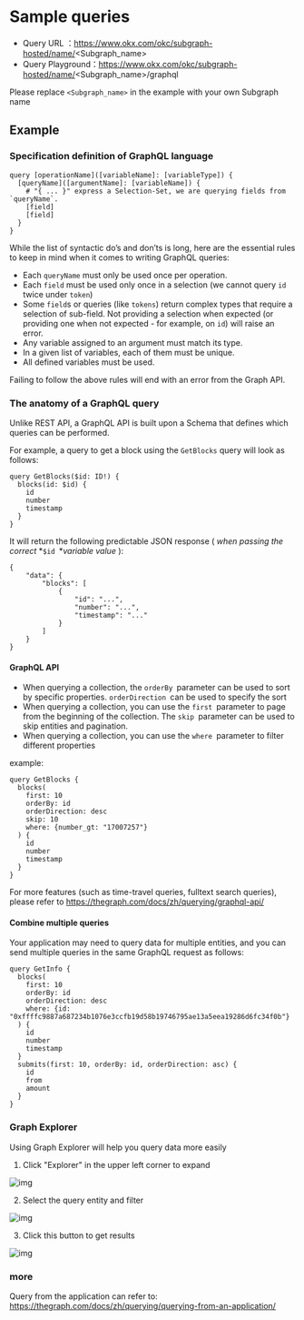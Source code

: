 # Sample queries

- Query URL ：https://www.okx.com/okc/subgraph-hosted/name/<Subgraph_name>
- Query Playground：https://www.okx.com/okc/subgraph-hosted/name/<Subgraph_name>/graphql

Please replace `<Subgraph_name>` in the example with your own Subgraph name

## Example

### Specification definition of GraphQL language

```Shell
query [operationName]([variableName]: [variableType]) {
  [queryName]([argumentName]: [variableName]) {
    # "{ ... }" express a Selection-Set, we are querying fields from `queryName`.
    [field]
    [field]
  }
}
```

While the list of syntactic do’s and don’ts is long, here are the essential rules to keep in mind when it comes to writing GraphQL queries:

- Each `queryName` must only be used once per operation.
- Each `field` must be used only once in a selection (we cannot query `id` twice under `token`)
- Some `field`s or queries (like `tokens`) return complex types that require a selection of sub-field. Not providing a selection when expected (or providing one when not expected - for example, on `id`) will raise an error. 
- Any variable assigned to an argument must match its type.
- In a given list of variables, each of them must be unique.
- All defined variables must be used.

Failing to follow the above rules will end with an error from the Graph API.

### The anatomy of a GraphQL query

Unlike REST API, a GraphQL API is built upon a Schema that defines which queries can be performed.

For example, a query to get a block using the `GetBlocks` query will look as follows:

```Shell
query GetBlocks($id: ID!) {
  blocks(id: $id) {
    id
    number
    timestamp
  }
}
```

It will return the following predictable JSON response ( *when passing the correct* *`$id `**variable value* ):

```Shell
{
    "data": {
        "blocks": [
            {
                "id": "...",
                "number": "...",
                "timestamp": "..."
            }
        ]
    }
}
```

#### GraphQL API

- When querying a collection, the `orderBy `parameter can be used to sort by specific properties. `orderDirection `can be used to specify the sort
- When querying a collection, you can use the `first `parameter to page from the beginning of the collection. The `skip `parameter can be used to skip entities and pagination.
- When querying a collection, you can use the `where `parameter to filter different properties

example:

```Shell
query GetBlocks {
  blocks(
    first: 10
    orderBy: id
    orderDirection: desc
    skip: 10
    where: {number_gt: "17007257"}
  ) {
    id
    number
    timestamp
  }
}
```

For more features (such as time-travel queries, fulltext search queries), please refer to https://thegraph.com/docs/zh/querying/graphql-api/

#### Combine multiple queries

Your application may need to query data for multiple entities, and you can send multiple queries in the same GraphQL request as follows:

```Shell
query GetInfo {
  blocks(
    first: 10
    orderBy: id
    orderDirection: desc
    where: {id: "0xffffc9887a687234b1076e3ccfb19d58b19746795ae13a5eea19286d6fc34f0b"}
  ) {
    id
    number
    timestamp
  }
  submits(first: 10, orderBy: id, orderDirection: asc) {
    id
    from
    amount
  }
}
```

### Graph Explorer

Using Graph Explorer will help you query data more easily

1. Click "Explorer" in the upper left corner to expand

![img](../../../img/Subgraph-Explorer.png)

2. Select the query entity and filter

![img](../../../img/Subgraph-Filter.png)

3. Click this button to get results

![img](../../../img/Subgraph-Query.png)


### more

Query from the application can refer to: https://thegraph.com/docs/zh/querying/querying-from-an-application/

